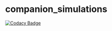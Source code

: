 # companion_simulations
[![Codacy Badge](https://api.codacy.com/project/badge/Grade/6dda4ddb78424a85977217105411da7a)](https://www.codacy.com/app/jason-neal/companion_simulations?utm_source=github.com&utm_medium=referral&utm_content=jason-neal/companion_simulations&utm_campaign=badger)